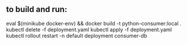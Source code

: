 ## to build and run:
eval $(minikube docker-env) && docker build -t python-consumer:local . 
kubectl delete -f deployment.yaml
kubectl apply -f deployment.yaml
kubectl rollout restart -n default deployment consumer-db 